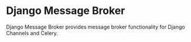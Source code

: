 # Django Message Broker

Django Message Broker provides message broker functionality for Django Channels and Celery.

